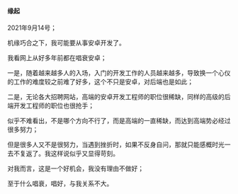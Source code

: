 #### 缘起

2021年9月14号；

机缘巧合之下，我可能要从事安卓开发了。

我看网上从好多年前都在唱衰安卓；

一是，随着越来越多人的入场，入门的开发工作的人员越来越多，导致换一个心仪的工作的难度较之前难了好多，这个不只是安卓，对后端也是如此；

二是，无论各大招聘网站，高端的安卓开发工程师的职位很稀缺，同样的高级的后端开发工程师的职位也很抢手；

似乎不难看出，不是哪个方向不行了，而是高端的一直稀缺，而达到高端势必经过很多努力；

但是很多人又不是很努力，当遇到挫折时，如果不反身自问，那就只能感概时光一去不复返了。我这样说似乎又显得苛刻。

对我而言，这是一个好机会，我没有理由不做好；

至于什么唱衰，唱好，与我关系不大。